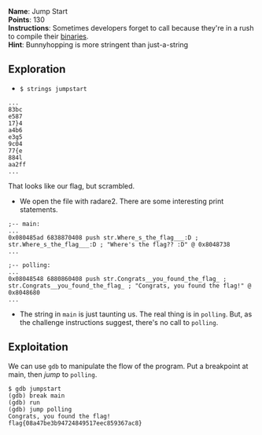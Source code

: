 **Name**: Jump Start  
**Points**: 130  
**Instructions**: Sometimes developers forget to call because they're in a rush to compile their [binaries](https://challenges.runesec.com/static/da0defaeee428ba0873c5ceeb8f70636/jumpstart).  
**Hint**: Bunnyhopping is more stringent than just-a-string  

## Exploration
- `$ strings jumpstart`
```
...
83bc
e587
17}4
a4b6
e3g5
9c04
77{e
884l
aa2ff
...
```
That looks like our flag, but scrambled.  

- We open the file with radare2. There are some interesting print statements.  
```
;-- main:
...
0x080485ad 6838870408 push str.Where_s_the_flag___:D ; str.Where_s_the_flag___:D ; "Where's the flag?? :D" @ 0x8048738                                            
...
```
```
;-- polling:
...
0x08048548 6880860408 push str.Congrats__you_found_the_flag_ ; str.Congrats__you_found_the_flag_ ; "Congrats, you found the flag!" @ 0x8048680   
...                 
```

- The string in `main` is just taunting us. The real thing is in `polling`. But, as the challenge instructions suggest, there's no call to `polling`.

## Exploitation
We can use `gdb` to manipulate the flow of the program. Put a breakpoint at main, then *jump* to `polling`.

```
$ gdb jumpstart
(gdb) break main
(gdb) run
(gdb) jump polling
Congrats, you found the flag!
flag{08a47be3b94724849517eec859367ac8}
```

